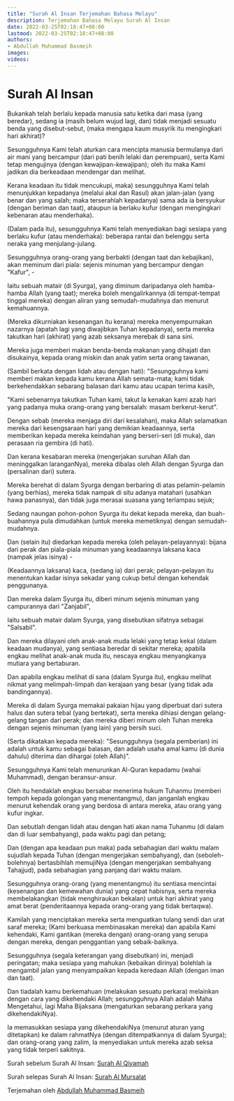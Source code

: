 ```yaml
---
title: "Surah Al Insan Terjemahan Bahasa Melayu"
description: Terjemahan Bahasa Melayu Surah Al Insan
date: 2022-03-25T02:18:47+08:00
lastmod: 2022-03-25T02:18:47+08:00
authors:
- Abdullah Muhammad Basmeih
images:
videos:
---
```


# Surah Al Insan

<p class='atq' id="1">Bukankah telah berlalu kepada manusia satu ketika dari masa (yang beredar), sedang ia (masih belum wujud lagi, dan) tidak menjadi sesuatu benda yang disebut-sebut, (maka mengapa kaum musyrik itu mengingkari hari akhirat)?</p>
<p class='atq' id="2">Sesungguhnya Kami telah aturkan cara mencipta manusia bermulanya dari air mani yang bercampur (dari pati benih lelaki dan perempuan), serta Kami tetap mengujinya (dengan kewajipan-kewajipan); oleh itu maka Kami jadikan dia berkeadaan mendengar dan melihat.</p>
<p class='atq' id="3">Kerana keadaan itu tidak mencukupi, maka) sesungguhnya Kami telah menunjukkan kepadanya (melalui akal dan Rasul) akan jalan-jalan (yang benar dan yang salah; maka terserahlah kepadanya) sama ada ia bersyukur (dengan beriman dan taat), ataupun ia berlaku kufur (dengan mengingkari kebenaran atau menderhaka).</p>
<p class='atq' id="4">(Dalam pada itu), sesungguhnya Kami telah menyediakan bagi sesiapa yang berlaku kufur (atau menderhaka): beberapa rantai dan belenggu serta neraka yang menjulang-julang.</p>
<p class='atq' id="5">Sesungguhnya orang-orang yang berbakti (dengan taat dan kebajikan), akan meminum dari piala: sejenis minuman yang bercampur dengan "Kafur", -</p>
<p class='atq' id="6">Iaitu sebuah matair (di Syurga), yang diminum daripadanya oleh hamba-hamba Allah (yang taat); mereka boleh mengalirkannya (di tempat-tempat tinggal mereka) dengan aliran yang semudah-mudahnya dan menurut kemahuannya.</p>
<p class='atq' id="7">(Mereka dikurniakan kesenangan itu kerana) mereka menyempurnakan nazarnya (apatah lagi yang diwajibkan Tuhan kepadanya), serta mereka takutkan hari (akhirat) yang azab seksanya merebak di sana sini.</p>
<p class='atq' id="8">Mereka juga memberi makan benda-benda makanan yang dihajati dan disukainya, kepada orang miskin dan anak yatim serta orang tawanan,</p>
<p class='atq' id="9">(Sambil berkata dengan lidah atau dengan hati): "Sesungguhnya kami memberi makan kepada kamu kerana Allah semata-mata; kami tidak berkehendakkan sebarang balasan dari kamu atau ucapan terima kasih,</p>
<p class='atq' id="10">"Kami sebenarnya takutkan Tuhan kami, takut Ia kenakan kami azab hari yang padanya muka orang-orang yang bersalah: masam berkerut-kerut".</p>
<p class='atq' id="11">Dengan sebab (mereka menjaga diri dari kesalahan), maka Allah selamatkan mereka dari kesengsaraan hari yang demikian keadaannya, serta memberikan kepada mereka keindahan yang berseri-seri (di muka), dan perasaan ria gembira (di hati).</p>
<p class='atq' id="12">Dan kerana kesabaran mereka (mengerjakan suruhan Allah dan meninggalkan laranganNya), mereka dibalas oleh Allah dengan Syurga dan (persalinan dari) sutera.</p>
<p class='atq' id="13">Mereka berehat di dalam Syurga dengan berbaring di atas pelamin-pelamin (yang berhias), mereka tidak nampak di situ adanya matahari (usahkan hawa panasnya), dan tidak juga merasai suasana yang terlampau sejuk;</p>
<p class='atq' id="14">Sedang naungan pohon-pohon Syurga itu dekat kepada mereka, dan buah-buahannya pula dimudahkan (untuk mereka memetiknya) dengan semudah-mudahnya.</p>
<p class='atq' id="15">Dan (selain itu) diedarkan kepada mereka (oleh pelayan-pelayannya): bijana dari perak dan piala-piala minuman yang keadaannya laksana kaca (nampak jelas isinya) -</p>
<p class='atq' id="16">(Keadaannya laksana) kaca, (sedang ia) dari perak; pelayan-pelayan itu menentukan kadar isinya sekadar yang cukup betul dengan kehendak penggunanya.</p>
<p class='atq' id="17">Dan mereka dalam Syurga itu, diberi minum sejenis minuman yang campurannya dari "Zanjabil",</p>
<p class='atq' id="18">Iaitu sebuah matair dalam Syurga, yang disebutkan sifatnya sebagai "Salsabil".</p>
<p class='atq' id="19">Dan mereka dilayani oleh anak-anak muda lelaki yang tetap kekal (dalam keadaan mudanya), yang sentiasa beredar di sekitar mereka; apabila engkau melihat anak-anak muda itu, nescaya engkau menyangkanya mutiara yang bertaburan.</p>
<p class='atq' id="20">Dan apabila engkau melihat di sana (dalam Syurga itu), engkau melihat nikmat yang melimpah-limpah dan kerajaan yang besar (yang tidak ada bandingannya).</p>
<p class='atq' id="21">Mereka di dalam Syurga memakai pakaian hijau yang diperbuat dari sutera halus dan sutera tebal (yang bertekat), serta mereka dihiasi dengan gelang-gelang tangan dari perak; dan mereka diberi minum oleh Tuhan mereka dengan sejenis minuman (yang lain) yang bersih suci.</p>
<p class='atq' id="22">(Serta dikatakan kepada mereka): "Sesungguhnya (segala pemberian) ini adalah untuk kamu sebagai balasan, dan adalah usaha amal kamu (di dunia dahulu) diterima dan dihargai (oleh Allah)".</p>
<p class='atq' id="23">Sesungguhnya Kami telah menurunkan Al-Quran kepadamu (wahai Muhammad), dengan beransur-ansur.</p>
<p class='atq' id="24">Oleh itu hendaklah engkau bersabar menerima hukum Tuhanmu (memberi tempoh kepada golongan yang menentangmu), dan janganlah engkau menurut kehendak orang yang berdosa di antara mereka, atau orang yang kufur ingkar.</p>
<p class='atq' id="25">Dan sebutlah dengan lidah atau dengan hati akan nama Tuhanmu (di dalam dan di luar sembahyang), pada waktu pagi dan petang;</p>
<p class='atq' id="26">Dan (dengan apa keadaan pun maka) pada sebahagian dari waktu malam sujudlah kepada Tuhan (dengan mengerjakan sembahyang), dan (seboleh-bolehnya) bertasbihlah memujiNya (dengan mengerjakan sembahyang Tahajjud), pada sebahagian yang panjang dari waktu malam.</p>
<p class='atq' id="27">Sesungguhnya orang-orang (yang menentangmu) itu sentiasa mencintai (kesenangan dan kemewahan dunia) yang cepat habisnya, serta mereka membelakangkan (tidak menghiraukan bekalan) untuk hari akhirat yang amat berat (penderitaannya kepada orang-orang yang tidak bertaqwa).</p>
<p class='atq' id="28">Kamilah yang menciptakan mereka serta menguatkan tulang sendi dan urat saraf mereka; (Kami berkuasa membinasakan mereka) dan apabila Kami kehendaki, Kami gantikan (mereka dengan) orang-orang yang serupa dengan mereka, dengan penggantian yang sebaik-baiknya.</p>
<p class='atq' id="29">Sesungguhnya (segala keterangan yang disebutkan) ini, menjadi peringatan; maka sesiapa yang mahukan (kebaikan dirinya) bolehlah ia mengambil jalan yang menyampaikan kepada keredaan Allah (dengan iman dan taat).</p>
<p class='atq' id="30">Dan tiadalah kamu berkemahuan (melakukan sesuatu perkara) melainkan dengan cara yang dikehendaki Allah; sesungguhnya Allah adalah Maha Mengetahui, lagi Maha Bijaksana (mengaturkan sebarang perkara yang dikehendakiNya).</p>
<p class='atq' id="31">Ia memasukkan sesiapa yang dikehendakiNya (menurut aturan yang ditetapkan) ke dalam rahmatNya (dengan ditempatkannya di dalam Syurga); dan orang-orang yang zalim, Ia menyediakan untuk mereka azab seksa yang tidak terperi sakitnya.</p>

Surah sebelum Surah Al Insan: [Surah Al Qiyamah](/al-quran/surah-al-qiyamah-terjemahan-bahasa-melayu/)

Surah selepas Surah Al Insan: [Surah Al Mursalat](/al-quran/surah-al-mursalat-terjemahan-bahasa-melayu/)

Terjemahan oleh [Abdullah Muhammad Basmeih](/authors/abdullah-muhammad-basmeih/)